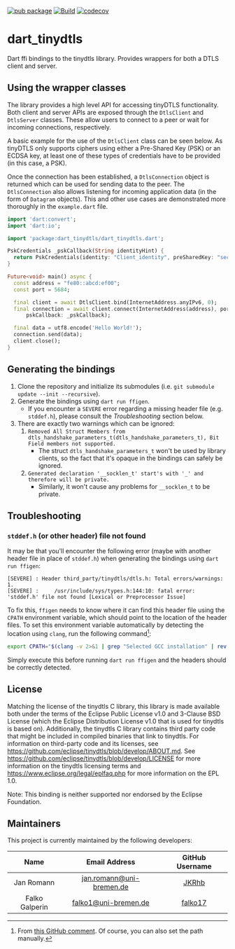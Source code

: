 [![pub package](https://img.shields.io/pub/v/dart_tinydtls.svg)](https://pub.dev/packages/dart_tinydtls)
[![Build](https://github.com/namib-project/dart_tinydtls/actions/workflows/ci.yaml/badge.svg)](https://github.com/namib-project/dart_tinydtls/actions/workflows/ci.yaml)
[![codecov](https://codecov.io/gh/namib-project/dart_tinydtls/branch/main/graph/badge.svg?token=76OBNOVL60)](https://codecov.io/gh/namib-project/dart_tinydtls)

# dart_tinydtls

Dart ffi bindings to the tinydtls library.
Provides wrappers for both a DTLS client and server.

## Using the wrapper classes

The library provides a high level API for accessing tinyDTLS functionality.
Both client and server APIs are exposed through the `DtlsClient` and `DtlsServer`
classes. These allow users to connect to a peer or wait for incoming connections,
respectively.

A basic example for the use of the `DtlsClient` class can be seen below. As tinyDTLS
only supports ciphers using either a Pre-Shared Key (PSK) or an ECDSA key, at least
one of these types of credentials have to be provided (in this case, a PSK).

Once the connection has been established, a `DtlsConnection` object is returned which
can be used for sending data to the peer. The `DtlsConnection` also allows listening
for incoming application data (in the form of `Datagram` objects). This and other
use cases are demonstrated more thoroughly in the `example.dart` file.

```dart
import 'dart:convert';
import 'dart:io';

import 'package:dart_tinydtls/dart_tinydtls.dart';

PskCredentials _pskCallback(String identityHint) {
  return PskCredentials(identity: "Client_identity", preSharedKey: "secretPSK");
}

Future<void> main() async {
  const address = "fe80::abcd:ef00";
  const port = 5684;

  final client = await DtlsClient.bind(InternetAddress.anyIPv6, 0);
  final connection = await client.connect(InternetAddress(address), port,
      pskCallback: _pskCallback);

  final data = utf8.encode('Hello World!');
  connection.send(data);
  client.close();
}
```

## Generating the bindings

1. Clone the repository and initialize its submodules
   (i.e. `git submodule update --init --recursive`).
2. Generate the bindings using `dart run ffigen`.
   - If you encounter a `SEVERE` error regarding a missing header file (e.g. `stddef.h`),
     please consult the *Troubleshooting* section below.
3. There are exactly two warnings which can be ignored:
    1. `Removed All Struct Members from dtls_handshake_parameters_t(dtls_handshake_parameters_t), Bit Field members not supported.`
       - The struct `dtls_handshake_parameters_t` won't be used by library clients, so the
         fact that it's opaque in the bindings can safely be ignored.
    2. `Generated declaration '__socklen_t' start's with '_' and therefore will be private.`
        - Similarly, it won't cause any problems for `__socklen_t` to be private.

## Troubleshooting

### `stddef.h` (or other header) file not found
It may be that you'll encounter the following error (maybe with another header
file in place of `stddef.h`) when generating the bindings using `dart run ffigen`:
```
[SEVERE] : Header third_party/tinydtls/dtls.h: Total errors/warnings: 1.
[SEVERE] :     /usr/include/sys/types.h:144:10: fatal error: 'stddef.h' file not found [Lexical or Preprocessor Issue]
```
To fix this, `ffigen` needs to know where it can find this header file using the
`CPATH` environment variable, which should point to the location of the header files.
To set this environment variable automatically by detecting the location using `clang`,
run the following command[^cpath]:
```bash
export CPATH="$(clang -v 2>&1 | grep "Selected GCC installation" | rev | cut -d' ' -f1 | rev)/include"
```
Simply execute this before running `dart run ffigen` and the headers should be correctly detected.

[^cpath]: From [this GitHub comment](https://github.com/dart-lang/ffigen/issues/257#issuecomment-1061788936).
          Of course, you can also set the path manually.

## License

Matching the license of the tinydtls C library, this library is made available both under
the terms of the Eclipse Public License v1.0 and 3-Clause BSD License (which the
Eclipse Distribution License v1.0 that is used for tinydtls is based on).
Additionally, the tinydtls C library contains third party code that might be included
in compiled binaries that link to tinydtls.
For information on third-party code and its licenses, see
https://github.com/eclipse/tinydtls/blob/develop/ABOUT.md.
See https://github.com/eclipse/tinydtls/blob/develop/LICENSE for more information on the
tinydtls licensing terms and https://www.eclipse.org/legal/eplfaq.php for more information
on the EPL 1.0.

Note: This binding is neither supported nor endorsed by the Eclipse Foundation.

## Maintainers

This project is currently maintained by the following developers:

|      Name      |      Email Address       |            GitHub Username            |
|:--------------:|:------------------------:|:-------------------------------------:|
|   Jan Romann   | jan.romann@uni-bremen.de |   [JKRhb](https://github.com/JKRhb)   |
| Falko Galperin |   falko1@uni-bremen.de   | [falko17](https://github.com/falko17) |
